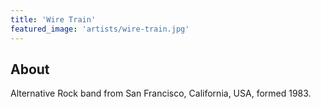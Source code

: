 ```yaml
---
title: 'Wire Train'
featured_image: 'artists/wire-train.jpg'
---
```


## About

Alternative Rock band from San Francisco, California, USA, formed 1983.
